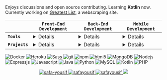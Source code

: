 <p>Enjoys discussions and open source contributing. Learning <b>Kotlin</b> now. Currently working on <a href="https://github.com/Safayy/greatest-list">Greatest List</a>, a webscraping site.</p>

|   | `Front-End Development`  | `Back-End Development` | `Mobile Development` |
| ------------- | ------------- | ------------- | ------------- |
| **`Tools`**  | <details>   <img alt="React" src="https://img.shields.io/badge/-React-45b8d8?style=flat-square&logo=react&logoColor=white" /> | <details> sdfd   | <details> sdfd  |
| **`Projects`**  | <details> sdfd | <details> sdfd   | <details> sdfd   |

<p>
  <img alt="Docker" src="https://img.shields.io/badge/-Docker-46a2f1?style=flat-square&logo=docker&logoColor=white" />
  <img alt="Heroku" src="https://img.shields.io/badge/-Heroku-430098?style=flat-square&logo=heroku&logoColor=white" />
  <img alt="Sass" src="https://img.shields.io/badge/-Sass-CC6699?style=flat-square&logo=sass&logoColor=white" />
  <img alt="git" src="https://img.shields.io/badge/-Git-F05032?style=flat-square&logo=git&logoColor=white" />
  <img alt="npm" src="https://img.shields.io/badge/-NPM-CB3837?style=flat-square&logo=npm&logoColor=white" />
  <img alt="html5" src="https://img.shields.io/badge/-HTML5-E34F26?style=flat-square&logo=html5&logoColor=white" />
  <img alt="MongoDB" src="https://img.shields.io/badge/-MongoDB-13aa52?style=flat-square&logo=mongodb&logoColor=white" />
  <img alt="Nodejs" src="https://img.shields.io/badge/-Nodejs-43853d?style=flat-square&logo=Node.js&logoColor=white" />
  <img alt="Expressjs" src="https://img.shields.io/badge/-Expressjs-46a2f1?style=flat-square&logo=express&logoColor=white" />
  <img alt="Javascript" src="https://img.shields.io/badge/-Javascript-F7E018?style=flat-square&logo=javascript&logoColor=black" />
  <img alt="Java" src="https://img.shields.io/badge/java-ED8B00?style=flat-badgee&logo=java&logoColor=white" />
  <img alt="Python" src="https://img.shields.io/badge/-python-346FA0?style=flat-square&logo=python&logoColor=white" />
  <img alt="MySQL" src="https://img.shields.io/badge/MySQL-37322D?style=flat-square&logo=mysql&logoColor=white" />
  <img alt="Kotlin" src="https://img.shields.io/badge/Kotlin-0095D5?&style=flat-square&logo=kotlin&logoColor=white" />
  <img alt="PHP" src="https://img.shields.io/badge/PHP-777BB4?style=flat-square&logo=php&logoColor=white" />
  
</p>
<div align="center">
    <a href="https://www.linkedin.com/in/safa-yousif/" target="blank">
      <img src="https://img.shields.io/badge/LinkedIn-0077B5?style=for-the-badge&logo=linkedin&logoColor=white" alt="safa-yousif" />
    </a>
    <a href="https://www.codewars.com/users/Safay" target="blank">
      <img src="https://img.shields.io/badge/Codewars-B1361E?style=for-the-badge&logo=Codewars&logoColor=white" alt="safayousif" />
    </a>   
    <a href="https://leetcode.com/Safayy/" target="blank">
      <img src="https://img.shields.io/badge/-LeetCode-FFA116?style=for-the-badge&logo=LeetCode&logoColor=black" alt="safayousif" />
    </a>   
    <a href="https://medium.com/@safayousif" target="blank">
      <img src="https://img.shields.io/badge/Medium-37322D?style=for-the-badge&logo=medium&logoColor=white%22%20alt=%22safayousif" />
    </a>
</div>
